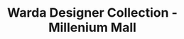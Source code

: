---
title: "Warda Designer Collection - Millenium Mall"
url: /karachi/warda-designer-collection-millenium-mall/
shop: clothes
---